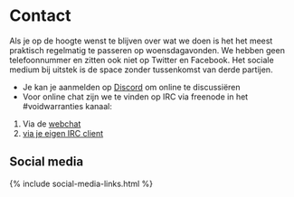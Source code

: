 # Contact

Als je op de hoogte wenst te blijven over wat we doen is het het meest praktisch regelmatig te passeren op woensdagavonden. We hebben geen telefoonnummer en zitten ook niet op Twitter en Facebook. Het sociale medium bij uitstek is de space zonder tussenkomst van derde partijen.

- Je kan je aanmelden op [Discord](https://discord.gg/GBusbQyXhH) om online te discussiëren
- Voor online chat zijn we te vinden op IRC via freenode in het #voidwarranties kanaal:
1. Via de [webchat](http://webchat.freenode.net/?channels=voidwarranties)
2. [via je eigen IRC client](irc://chat.freenode.net:6667/voidwarranties)

## Social media

{% include social-media-links.html %}


